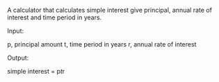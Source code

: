 A calculator that calculates simple interest give principal, annual rate of interest and time period in years.

Input:

  p, principal amount
  t, time period in years
  r, annual rate of interest
  
Output:

simple interest = p*t*r
